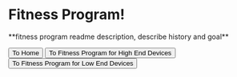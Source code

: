 <html>
    <head>
        <meta charset="utf-8">
        <meta http-equiv="X-UA-Compatible" content="IE=edge">
        <title>Fitness Program - adamgulde.github.io</title>
        <meta name="description" content="">
        <meta name="viewport" content="width=device-width, initial-scale=1">
        <link rel="stylesheet" href="">
    </head>
    <body>
        <h1>Fitness Program!</h1>
        <p>**fitness program readme description, describe history and goal**</p> 
        <button onclick="location.href='https://adamgulde.github.io'" type="button">To Home</button>
        <button onclick="location.href='https://adamgulde.github.io/fhend'" type="button">To Fitness Program for High End Devices</button>
        <button onclick="location.href='https://adamgulde.github.io/fled'" type="button">To Fitness Program for Low End Devices</button>
    </body>
</html>
